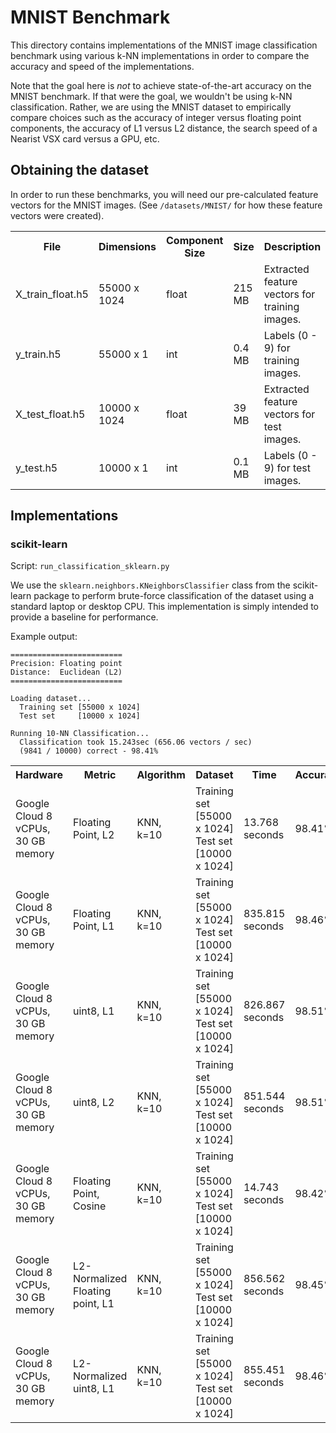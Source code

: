 # MNIST Benchmark
This directory contains implementations of the MNIST image classification benchmark using various k-NN implementations in order to compare the accuracy and speed of the implementations. 

Note that the goal here is _not_ to achieve state-of-the-art accuracy on the MNIST benchmark. If that were the goal, we wouldn't be using k-NN classification. Rather, we are using the MNIST dataset to empirically compare choices such as the accuracy of integer versus floating point components, the accuracy of L1 versus L2 distance, the search speed of a Nearist VSX card versus a GPU, etc.

## Obtaining the dataset
In order to run these benchmarks, you will need our pre-calculated feature vectors for the MNIST images. (See `/datasets/MNIST/` for how these feature vectors were created). 


<table>
  <tr>  <th>File</th>               <th>Dimensions</th>    <th>Component Size</th>  <th>Size</th> <th>Description</th>  </tr>
  <tr>  <td>X_train_float.h5</td>   <td>55000 x 1024</td>  <td>float</td>  <td>215 MB</td>  <td>Extracted feature vectors for training images.</td>  </tr>
  <tr>  <td>y_train.h5</td>         <td>55000 x 1</td>     <td>int</td>    <td>0.4 MB</td>  <td>Labels (0 - 9) for training images.</td>  </tr>
  <tr>  <td>X_test_float.h5</td>    <td>10000 x 1024</td>  <td>float</td>  <td>39 MB</td>   <td>Extracted feature vectors for test images.</td>  </tr>
  <tr>  <td>y_test.h5</td>          <td>10000 x 1</td>     <td>int</td>    <td>0.1 MB</td>  <td>Labels (0 - 9) for test images.</td>  </tr>
</table>

## Implementations

### scikit-learn
Script: `run_classification_sklearn.py`

We use the `sklearn.neighbors.KNeighborsClassifier` class from the scikit-learn package to perform brute-force classification of the dataset using a standard laptop or desktop CPU. This implementation is simply intended to provide a baseline for performance.

Example output:

```
=========================
Precision: Floating point
Distance:  Euclidean (L2)
=========================

Loading dataset...
  Training set [55000 x 1024]
  Test set     [10000 x 1024]

Running 10-NN Classification...
  Classification took 15.243sec (656.06 vectors / sec)
  (9841 / 10000) correct - 98.41%
```



<table>
  <tr>  <th>Hardware</th>               <th>Metric</th>    <th>Algorithm</th>  <th>Dataset</th> <th>Time</th> <th>Accuracy</th>  </tr>
  <tr>  <td>Google Cloud 8 vCPUs, 30 GB memory</td>   <td>Floating Point, L2</td>  <td>KNN, k=10</td>  <td>Training set [55000 x 1024]
  Test set     [10000 x 1024]</td>  <td>13.768 seconds</td>  <td>98.41%</td> </tr>
  
  <tr>  <td>Google Cloud 8 vCPUs, 30 GB memory</td>   <td>Floating Point, L1</td>  <td>KNN, k=10</td>  <td>Training set [55000 x 1024]
  Test set     [10000 x 1024]</td>  <td>835.815 seconds</td>  <td>98.46%</td> </tr>
  
  <tr>  <td>Google Cloud 8 vCPUs, 30 GB memory</td>   <td>uint8, L1</td>  <td>KNN, k=10</td>  <td>Training set [55000 x 1024]
  Test set     [10000 x 1024]</td>  <td>826.867 seconds</td>  <td>98.51%</td> </tr>
  
  <tr>  <td>Google Cloud 8 vCPUs, 30 GB memory</td>   <td>uint8, L2</td>  <td>KNN, k=10</td>  <td>Training set [55000 x 1024]
  Test set     [10000 x 1024]</td>  <td>851.544 seconds</td>  <td>98.51%</td> </tr>

  <tr>  <td>Google Cloud 8 vCPUs, 30 GB memory</td>   <td>Floating Point, Cosine</td>  <td>KNN, k=10</td>  <td>Training set [55000 x 1024]
  Test set     [10000 x 1024]</td>  <td>14.743 seconds</td>  <td>98.42%</td> </tr>    
  
  <tr>  <td>Google Cloud 8 vCPUs, 30 GB memory</td>   <td>L2-Normalized Floating point, L1</td>  <td>KNN, k=10</td>  <td>Training set [55000 x 1024]
  Test set     [10000 x 1024]</td>  <td>856.562 seconds</td>  <td>98.45%</td> </tr>   
  
  <tr>  <td>Google Cloud 8 vCPUs, 30 GB memory</td>   <td>L2-Normalized uint8, L1</td>  <td>KNN, k=10</td>  <td>Training set [55000 x 1024] Test set [10000 x 1024]</td>  <td>855.451 seconds</td>  <td>98.46%</td> </tr>   
</table>
